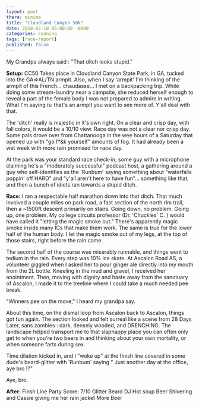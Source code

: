 ```yaml
---
layout: post
there: minima
title: "Cloudland Canyon 50k"
date: 2018-02-10 05:00:00 -0000
categories: running
tags: [race-report]
published: false
---
```


My Grandpa always said : "That ditch looks stupid." 

**Setup:**
CC50 Takes place in Cloudland Canyon State Park, in GA, tucked into the GA=>AL/TN armpit. Also, when I say 'armpit' I'm thinking of the armpit of this French... chaudasse... I met on a backpacking trip. While doing some stream-laundry near a campsite, she reduced herself enough to reveal a part of the female body I was not prepared to admire in writing. What I'm saying is: that's an armpit you want to see more of. Y'all deal with that.

The 'ditch' really is majestic in it's own right. On a clear and crisp day, with fall colors, it would be a 10/10 view. Race day was not a clear nor crisp day. Some pals drove over from Chattanooga in the wee hours of a Saturday that opened up with "go f*&k yourself" amounts of fog. It had already been a wet week with more rain promised for race day. 

At the park was your standard race check-in, some guy with a microphone claiming he's a "moderately successful" podcast host, a gathering around a guy who self-identifies as the 'Runbum' saying something about "waterfalls poppin' off HARD" and "y'all aren't here to have fun"... something like that, and then a bunch of idiots ran towards a stupid ditch. 

**Race:**
I ran a respectable half marathon down into that ditch. That much involved a couple miles on park road, a fast section of the north rim trail, then a ~1500ft descent primarily on stairs. Going down, no problem. Going up, one problem. My college circuits professor (Dr. 'Chuckles' C. ) would have called it "letting the magic smoke out." There's apparently magic smoke inside many ICs that make them work. The same is true for the lower half of the human body. I let the magic smoke out of my legs, at the top of those stairs, right before the rain came.

The second half of the course was miserably runnable, and things went to tedium in the rain. Every step was 10% ice skate. At Ascalon Road AS, a volunteer giggled when I asked her to pour ginger ale directly into my mouth from the 2L bottle. Kneeling in the mud and gravel, I received her anointment. Then, moving with dignity and haste away from the sanctuary of Ascalon, I made it to the treeline where I could take a much needed pee break.

"Winners pee on the move," I heard my grandpa say. 

 About this time, on the dismal loop from Ascalon back to Ascalon, things got fun again. The section looked and felt surreal like a scene from 28 Days Later, sans zombies : dark, densely wooded, and DRENCHING. The landscape helped transport me to that slaphappy place you can often only get to when you're two beers in and thinking about your own mortality, or when someone farts during sex. 

Time dilation kicked in, and I "woke up" at the finish line covered in some dude's beard-glitter with 'Runbum' saying " Just another day at the office, aye bro !?"

Aye, bro.

**After:**
Finsh Line Party Score: 7/10
Glitter Beard DJ
Hot soup
Beer
Shivering and Cassie giving me her rain jacket
More Beer
